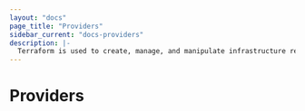```yaml
---
layout: "docs"
page_title: "Providers"
sidebar_current: "docs-providers"
description: |-
  Terraform is used to create, manage, and manipulate infrastructure resources. Examples of resources include physical machines, Ecs instances, network switches, containers, etc. Almost any infrastructure noun can be represented as a resource in Terraform.
---
```


# Providers

